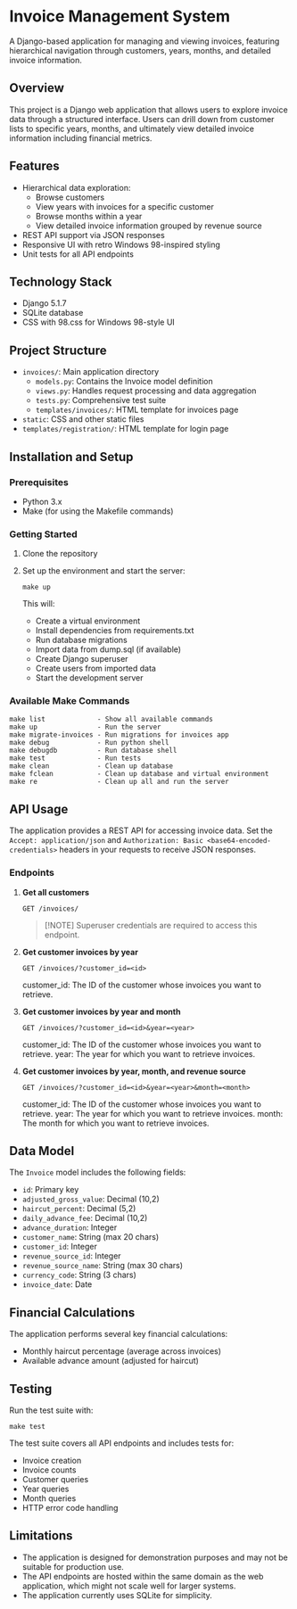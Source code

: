 # Invoice Management System

A Django-based application for managing and viewing invoices, featuring hierarchical navigation through customers, years, months, and detailed invoice information.

## Overview

This project is a Django web application that allows users to explore invoice data through a structured interface. Users can drill down from customer lists to specific years, months, and ultimately view detailed invoice information including financial metrics.

## Features

- Hierarchical data exploration:
  - Browse customers
  - View years with invoices for a specific customer
  - Browse months within a year
  - View detailed invoice information grouped by revenue source
- REST API support via JSON responses
- Responsive UI with retro Windows 98-inspired styling
- Unit tests for all API endpoints

## Technology Stack

- Django 5.1.7
- SQLite database
- CSS with 98.css for Windows 98-style UI

## Project Structure

- `invoices/`: Main application directory
  - `models.py`: Contains the Invoice model definition
  - `views.py`: Handles request processing and data aggregation
  - `tests.py`: Comprehensive test suite
  - `templates/invoices/`: HTML template for invoices page
- `static`: CSS and other static files
- `templates/registration/`: HTML template for login page

## Installation and Setup

### Prerequisites

- Python 3.x
- Make (for using the Makefile commands)

### Getting Started

1. Clone the repository

2. Set up the environment and start the server:
   ```
   make up
   ```
   This will:
   - Create a virtual environment
   - Install dependencies from requirements.txt
   - Run database migrations
   - Import data from dump.sql (if available)
   - Create Django superuser
   - Create users from imported data
   - Start the development server

### Available Make Commands

```
make list             - Show all available commands
make up               - Run the server
make migrate-invoices - Run migrations for invoices app
make debug            - Run python shell
make debugdb          - Run database shell
make test             - Run tests
make clean            - Clean up database
make fclean           - Clean up database and virtual environment
make re               - Clean up all and run the server
```

## API Usage

The application provides a REST API for accessing invoice data. Set the `Accept: application/json` and `Authorization: Basic <base64-encoded-credentials>` headers in your requests to receive JSON responses.

### Endpoints

1. **Get all customers**
   ```
   GET /invoices/
   ```
   > [!NOTE] Superuser credentials are required to access this endpoint.
   
2. **Get customer invoices by year**
   ```
   GET /invoices/?customer_id=<id>
   ```

   customer_id: The ID of the customer whose invoices you want to retrieve.

3. **Get customer invoices by year and month**
   ```
   GET /invoices/?customer_id=<id>&year=<year>
   ```
   customer_id: The ID of the customer whose invoices you want to retrieve.
   year: The year for which you want to retrieve invoices.

4. **Get customer invoices by year, month, and revenue source**
   ```
   GET /invoices/?customer_id=<id>&year=<year>&month=<month>
   ```
   customer_id: The ID of the customer whose invoices you want to retrieve.
   year: The year for which you want to retrieve invoices.
   month: The month for which you want to retrieve invoices.

## Data Model

The `Invoice` model includes the following fields:
- `id`: Primary key
- `adjusted_gross_value`: Decimal (10,2)
- `haircut_percent`: Decimal (5,2)
- `daily_advance_fee`: Decimal (10,2)
- `advance_duration`: Integer
- `customer_name`: String (max 20 chars)
- `customer_id`: Integer
- `revenue_source_id`: Integer
- `revenue_source_name`: String (max 30 chars)
- `currency_code`: String (3 chars)
- `invoice_date`: Date

## Financial Calculations

The application performs several key financial calculations:
- Monthly haircut percentage (average across invoices)
- Available advance amount (adjusted for haircut)

## Testing

Run the test suite with:
```
make test
```

The test suite covers all API endpoints and includes tests for:
- Invoice creation
- Invoice counts
- Customer queries
- Year queries
- Month queries
- HTTP error code handling

## Limitations

- The application is designed for demonstration purposes and may not be suitable for production use.
- The API endpoints are hosted within the same domain as the web application, which might not scale well for larger systems.
- The application currently uses SQLite for simplicity.
